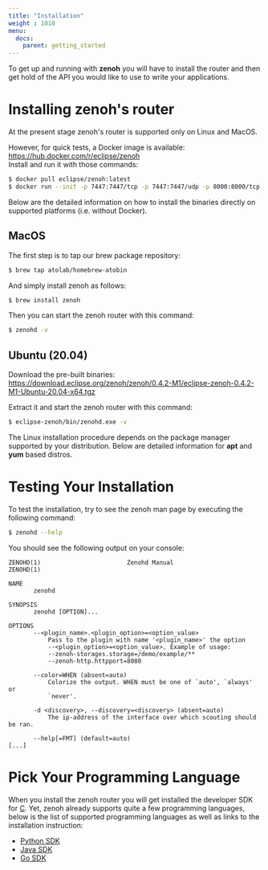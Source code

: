 ```yaml
---
title: "Installation"
weight : 1010
menu:
  docs:
    parent: getting_started
---
```


To get up and running with <b>zenoh</b> you will have to install the router and then get hold of the API you would like to use to write your applications. 

# Installing zenoh's router
At the present stage zenoh's router is supported only on Linux and MacOS. 

However, for quick tests, a Docker image is available:  
https://hub.docker.com/r/eclipse/zenoh  
Install and run it with those commands:  
```bash
$ docker pull eclipse/zenoh:latest
$ docker run --init -p 7447:7447/tcp -p 7447:7447/udp -p 8000:8000/tcp eclipse/zenoh:latest
```

Below are the detailed information on how to install the binaries directly on supported platforms (i.e. without Docker).

## MacOS
The first step is to tap our brew package repository:

```bash
$ brew tap atolab/homebrew-atobin
```    

And simply install zenoh as follows:

```bash
$ brew install zenoh
```

Then you can start the zenoh router with this command:
```bash
$ zenohd -v
```

## Ubuntu (20.04)
Download the pre-built binaries:  
https://download.eclipse.org/zenoh/zenoh/0.4.2-M1/eclipse-zenoh-0.4.2-M1-Ubuntu-20.04-x64.tgz

Extract it and start the zenoh router with this command:
```bash
$ eclipse-zenoh/bin/zenohd.exe -v
```

The Linux installation procedure depends on the package manager supported by your distribution. Below are detailed information for <b>apt</b> and <b>yum</b> based distros.


# Testing Your Installation
To test the installation, try to see the zenoh man page by executing the following command:

```bash
$ zenohd --help
```
You should see the following output on your console:

```text
ZENOHD(1)                        Zenohd Manual                       ZENOHD(1)

NAME
       zenohd

SYNOPSIS
       zenohd [OPTION]...

OPTIONS
       --<plugin_name>.<plugin_option>=<option_value>
           Pass to the plugin with name '<plugin_name>' the option
           --<plugin_option>=<option_value>. Example of usage:
           --zenoh-storages.storage=/demo/example/**
           --zenoh-http.httpport=8080

       --color=WHEN (absent=auto)
           Colorize the output. WHEN must be one of `auto', `always' or
           `never'.

       -d <discovery>, --discovery=<discovery> (absent=auto)
           The ip-address of the interface over which scouting should be ran.

       --help[=FMT] (default=auto)
[...]           
```

# Pick Your Programming Language
When you install the zenoh router you will get installed the developer SDK for  [C](https://en.wikipedia.org/wiki/The_C_Programming_Language). Yet, zenoh already supports quite a few programming languages, below is the list of supported programming languages as well as links to the installation instruction:

- [Python SDK](https://github.com/eclipse-zenoh/zenoh-python)
- [Java SDK](https://github.com/eclipse-zenoh/zenoh-java)
- [Go SDK](https://github.com/eclipse-zenoh/zenoh-go)

